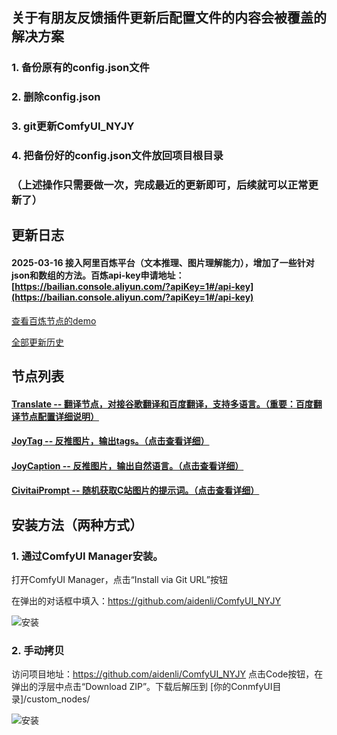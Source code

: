 ## 关于有朋友反馈插件更新后配置文件的内容会被覆盖的解决方案
### 1. 备份原有的config.json文件
### 2. 删除config.json
### 3. git更新ComfyUI_NYJY
### 4. 把备份好的config.json文件放回项目根目录
### （上述操作只需要做一次，完成最近的更新即可，后续就可以正常更新了）



## 更新日志
#### 2025-03-16 接入阿里百炼平台（文本推理、图片理解能力），增加了一些针对json和数组的方法。百炼api-key申请地址：[https://bailian.console.aliyun.com/?apiKey=1#/api-key](https://bailian.console.aliyun.com/?apiKey=1#/api-key) 

[查看百炼节点的demo](docs/images/百炼demo.png)


[全部更新历史](docs/update_log.md)

## 节点列表
#### [Translate -- 翻译节点，对接谷歌翻译和百度翻译，支持多语言。（重要：百度翻译节点配置详细说明）](docs/translate.md)

#### [JoyTag -- 反推图片，输出tags。（点击查看详细）](docs/joytag.md)

#### [JoyCaption -- 反推图片，输出自然语言。（点击查看详细）](docs/joycaption.md)

#### [CivitaiPrompt -- 随机获取C站图片的提示词。（点击查看详细）](docs/civitaiprompt.md)

## 安装方法（两种方式）
### 1. 通过ComfyUI Manager安装。

打开ComfyUI Manager，点击“Install via Git URL”按钮

在弹出的对话框中填入：https://github.com/aidenli/ComfyUI_NYJY

![安装](docs/images/install.jpg)

### 2. 手动拷贝
访问项目地址：https://github.com/aidenli/ComfyUI_NYJY
点击Code按钮，在弹出的浮层中点击“Download ZIP”。下载后解压到 [你的ConmfyUI目录]/custom_nodes/

![安装](docs/images/install-2.jpg)
